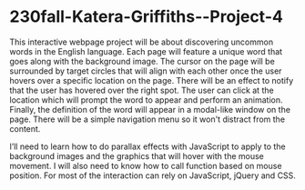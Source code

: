 # 230fall-Katera-Griffiths--Project-4

This interactive webpage project will be about discovering uncommon words in the English language. 
Each page will feature a unique word that goes along with the background image. The cursor on the page
will be surrounded by target circles that will align with each other once the user hovers over a specific location
on the page. There will be an effect to notify that the user has hovered over the right spot. The user can click at the location
which will prompt the word to appear and perform an animation. Finally, the definition of the word will appear in a modal-like window 
on the page. There will be a simple navigation menu so it won't distract from the content.

I’ll need to learn how to do parallax effects with JavaScript to apply to the background images and the graphics that will hover with the mouse movement. I will also need to know how to call function based on mouse position. For most of the interaction can rely on JavaScript, jQuery and CSS. 

